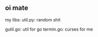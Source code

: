 <h2>oi mate</h2>
<p>
my libs:
 util.py: random shit
 
 gutil.go: util for go
  termin.go: curses for me

</p>
